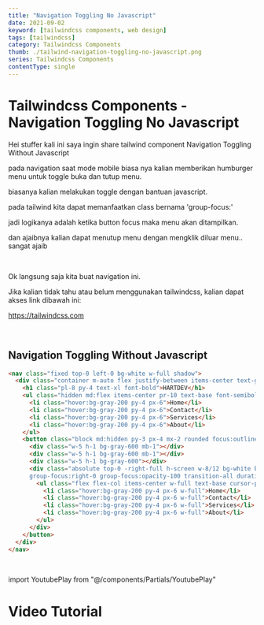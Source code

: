 ```yaml
---
title: "Navigation Toggling No Javascript"
date: 2021-09-02
keyword: [tailwindcss components, web design]
tags: [tailwindcss]
category: Tailwindcss Components
thumb: ./tailwind-navigation-toggling-no-javascript.png
series: Tailwindcss Components
contentType: single
---
```


# Tailwindcss Components - Navigation Toggling No Javascript

Hei stuffer kali ini saya ingin share tailwind component Navigation Toggling Without Javascript

pada navigation saat mode mobile biasa nya kalian memberikan humburger menu untuk toggle buka dan tutup menu.

biasanya kalian melakukan toggle dengan bantuan javascript.

pada tailwind kita dapat memanfaatkan class bernama 'group-focus:' 

jadi logikanya adalah ketika button focus maka menu akan ditampilkan.

dan ajaibnya kalian dapat menutup menu dengan mengklik diluar menu.. sangat ajaib

<br/>

Ok langsung saja kita buat navigation ini.

Jika kalian tidak tahu atau belum menggunakan tailwindcss, kalian dapat akses link dibawah ini:

https://tailwindcss.com

<br/>

## Navigation Toggling Without Javascript
```html
<nav class="fixed top-0 left-0 bg-white w-full shadow">
  <div class="container m-auto flex justify-between items-center text-gray-700">
    <h1 class="pl-8 py-4 text-xl font-bold">HARTDEV</h1>
    <ul class="hidden md:flex items-center pr-10 text-base font-semibold cursor-pointer">
      <li class="hover:bg-gray-200 py-4 px-6">Home</li>
      <li class="hover:bg-gray-200 py-4 px-6">Contact</li>
      <li class="hover:bg-gray-200 py-4 px-6">Services</li>
      <li class="hover:bg-gray-200 py-4 px-6">About</li>
    </ul>
    <button class="block md:hidden py-3 px-4 mx-2 rounded focus:outline-none hover:bg-gray-200 group"> 
      <div class="w-5 h-1 bg-gray-600 mb-1"></div>
      <div class="w-5 h-1 bg-gray-600 mb-1"></div>
      <div class="w-5 h-1 bg-gray-600"></div>
      <div class="absolute top-0 -right-full h-screen w-8/12 bg-white border opacity-0
      group-focus:right-0 group-focus:opacity-100 transition-all duration-300">
        <ul class="flex flex-col items-center w-full text-base cursor-pointer pt-10">
          <li class="hover:bg-gray-200 py-4 px-6 w-full">Home</li>
          <li class="hover:bg-gray-200 py-4 px-6 w-full">Contact</li>
          <li class="hover:bg-gray-200 py-4 px-6 w-full">Services</li>
          <li class="hover:bg-gray-200 py-4 px-6 w-full">About</li>
        </ul>
      </div>
    </button>
  </div>
</nav>
```

<br/>

import YoutubePlay from "@/components/Partials/YoutubePlay"

# Video Tutorial
<YoutubePlay id="y-TM-gH6I1k"/>